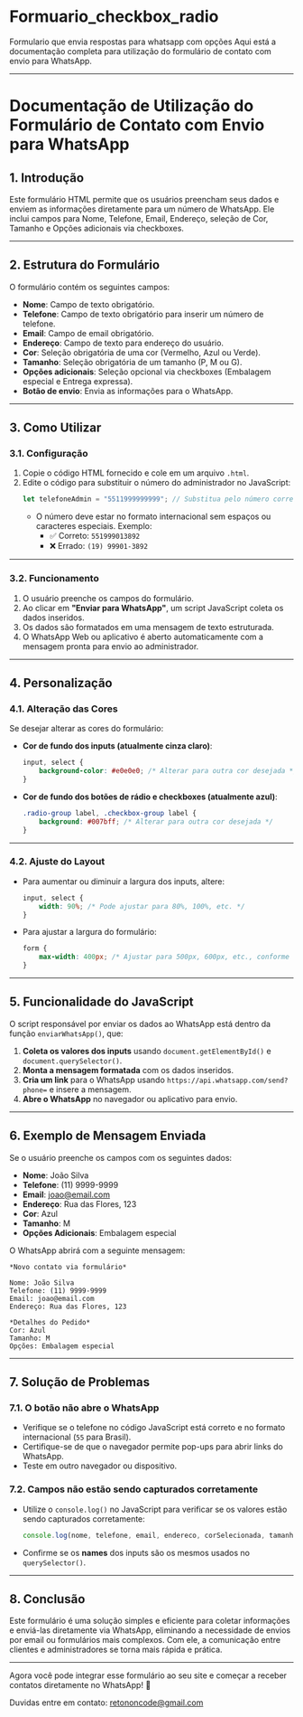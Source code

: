 # Formuario_checkbox_radio
Formulario que envia respostas para whatsapp com opções
Aqui está a documentação completa para utilização do formulário de contato com envio para WhatsApp.

---

# **Documentação de Utilização do Formulário de Contato com Envio para WhatsApp**

## **1. Introdução**
Este formulário HTML permite que os usuários preencham seus dados e enviem as informações diretamente para um número de WhatsApp. Ele inclui campos para Nome, Telefone, Email, Endereço, seleção de Cor, Tamanho e Opções adicionais via checkboxes.

---

## **2. Estrutura do Formulário**
O formulário contém os seguintes campos:
- **Nome**: Campo de texto obrigatório.
- **Telefone**: Campo de texto obrigatório para inserir um número de telefone.
- **Email**: Campo de email obrigatório.
- **Endereço**: Campo de texto para endereço do usuário.
- **Cor**: Seleção obrigatória de uma cor (Vermelho, Azul ou Verde).
- **Tamanho**: Seleção obrigatória de um tamanho (P, M ou G).
- **Opções adicionais**: Seleção opcional via checkboxes (Embalagem especial e Entrega expressa).
- **Botão de envio**: Envia as informações para o WhatsApp.

---

## **3. Como Utilizar**
### **3.1. Configuração**
1. Copie o código HTML fornecido e cole em um arquivo `.html`.
2. Edite o código para substituir o número do administrador no JavaScript:
   ```javascript
   let telefoneAdmin = "5511999999999"; // Substitua pelo número correto
   ```
   - O número deve estar no formato internacional sem espaços ou caracteres especiais. Exemplo:
     - ✅ Correto: `551999013892`
     - ❌ Errado: `(19) 99901-3892`

---

### **3.2. Funcionamento**
1. O usuário preenche os campos do formulário.
2. Ao clicar em **"Enviar para WhatsApp"**, um script JavaScript coleta os dados inseridos.
3. Os dados são formatados em uma mensagem de texto estruturada.
4. O WhatsApp Web ou aplicativo é aberto automaticamente com a mensagem pronta para envio ao administrador.

---

## **4. Personalização**
### **4.1. Alteração das Cores**
Se desejar alterar as cores do formulário:
- **Cor de fundo dos inputs (atualmente cinza claro)**:
  ```css
  input, select {
      background-color: #e0e0e0; /* Alterar para outra cor desejada */
  }
  ```
- **Cor de fundo dos botões de rádio e checkboxes (atualmente azul)**:
  ```css
  .radio-group label, .checkbox-group label {
      background: #007bff; /* Alterar para outra cor desejada */
  }
  ```

---

### **4.2. Ajuste do Layout**
- Para aumentar ou diminuir a largura dos inputs, altere:
  ```css
  input, select {
      width: 90%; /* Pode ajustar para 80%, 100%, etc. */
  }
  ```
- Para ajustar a largura do formulário:
  ```css
  form {
      max-width: 400px; /* Ajustar para 500px, 600px, etc., conforme necessário */
  }
  ```

---

## **5. Funcionalidade do JavaScript**
O script responsável por enviar os dados ao WhatsApp está dentro da função `enviarWhatsApp()`, que:
1. **Coleta os valores dos inputs** usando `document.getElementById()` e `document.querySelector()`.
2. **Monta a mensagem formatada** com os dados inseridos.
3. **Cria um link** para o WhatsApp usando `https://api.whatsapp.com/send?phone=` e insere a mensagem.
4. **Abre o WhatsApp** no navegador ou aplicativo para envio.

---

## **6. Exemplo de Mensagem Enviada**
Se o usuário preenche os campos com os seguintes dados:

- **Nome**: João Silva
- **Telefone**: (11) 9999-9999
- **Email**: joao@email.com
- **Endereço**: Rua das Flores, 123
- **Cor**: Azul
- **Tamanho**: M
- **Opções Adicionais**: Embalagem especial

O WhatsApp abrirá com a seguinte mensagem:

```
*Novo contato via formulário*

Nome: João Silva
Telefone: (11) 9999-9999
Email: joao@email.com
Endereço: Rua das Flores, 123

*Detalhes do Pedido*
Cor: Azul
Tamanho: M
Opções: Embalagem especial
```

---

## **7. Solução de Problemas**
### **7.1. O botão não abre o WhatsApp**
- Verifique se o telefone no código JavaScript está correto e no formato internacional (`55` para Brasil).
- Certifique-se de que o navegador permite pop-ups para abrir links do WhatsApp.
- Teste em outro navegador ou dispositivo.

### **7.2. Campos não estão sendo capturados corretamente**
- Utilize o `console.log()` no JavaScript para verificar se os valores estão sendo capturados corretamente:
  ```javascript
  console.log(nome, telefone, email, endereco, corSelecionada, tamanhoSelecionado, opcoesTexto);
  ```
- Confirme se os **names** dos inputs são os mesmos usados no `querySelector()`.

---

## **8. Conclusão**
Este formulário é uma solução simples e eficiente para coletar informações e enviá-las diretamente via WhatsApp, eliminando a necessidade de envios por email ou formulários mais complexos. Com ele, a comunicação entre clientes e administradores se torna mais rápida e prática.

---

Agora você pode integrar esse formulário ao seu site e começar a receber contatos diretamente no WhatsApp! 🚀

Duvidas entre em contato: retononcode@gmail.com

